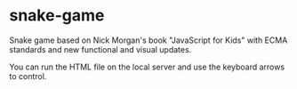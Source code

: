 # snake-game

Snake game based on Nick Morgan's book "JavaScript for Kids" with ECMA standards and new functional and visual updates.

You can run the HTML file on the local server and use the keyboard arrows to control.
